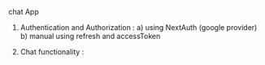 chat App

1) Authentication and Authorization :
    a) using NextAuth (google provider)
    b) manual using refresh and accessToken

2) Chat functionality :

   
